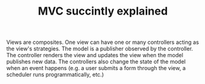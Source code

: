 ﻿---
layout: post
title: "MVC succintly explained"
---

Views are composites. One view can have one or many controllers acting as the view's strategies. The model is a publisher observed by the controller. The controller renders the view and updates the view when the model publishes new data. The controllers also change the state of the model when an event happens (e.g. a user submits a form through the view, a scheduler runs programmatically, etc.)